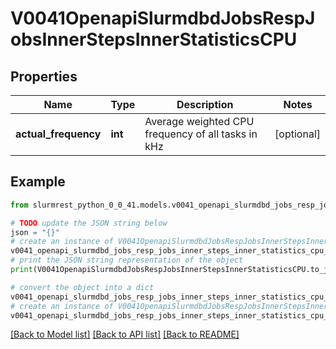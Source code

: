 # V0041OpenapiSlurmdbdJobsRespJobsInnerStepsInnerStatisticsCPU


## Properties

Name | Type | Description | Notes
------------ | ------------- | ------------- | -------------
**actual_frequency** | **int** | Average weighted CPU frequency of all tasks in kHz | [optional] 

## Example

```python
from slurmrest_python_0_0_41.models.v0041_openapi_slurmdbd_jobs_resp_jobs_inner_steps_inner_statistics_cpu import V0041OpenapiSlurmdbdJobsRespJobsInnerStepsInnerStatisticsCPU

# TODO update the JSON string below
json = "{}"
# create an instance of V0041OpenapiSlurmdbdJobsRespJobsInnerStepsInnerStatisticsCPU from a JSON string
v0041_openapi_slurmdbd_jobs_resp_jobs_inner_steps_inner_statistics_cpu_instance = V0041OpenapiSlurmdbdJobsRespJobsInnerStepsInnerStatisticsCPU.from_json(json)
# print the JSON string representation of the object
print(V0041OpenapiSlurmdbdJobsRespJobsInnerStepsInnerStatisticsCPU.to_json())

# convert the object into a dict
v0041_openapi_slurmdbd_jobs_resp_jobs_inner_steps_inner_statistics_cpu_dict = v0041_openapi_slurmdbd_jobs_resp_jobs_inner_steps_inner_statistics_cpu_instance.to_dict()
# create an instance of V0041OpenapiSlurmdbdJobsRespJobsInnerStepsInnerStatisticsCPU from a dict
v0041_openapi_slurmdbd_jobs_resp_jobs_inner_steps_inner_statistics_cpu_from_dict = V0041OpenapiSlurmdbdJobsRespJobsInnerStepsInnerStatisticsCPU.from_dict(v0041_openapi_slurmdbd_jobs_resp_jobs_inner_steps_inner_statistics_cpu_dict)
```
[[Back to Model list]](../README.md#documentation-for-models) [[Back to API list]](../README.md#documentation-for-api-endpoints) [[Back to README]](../README.md)


